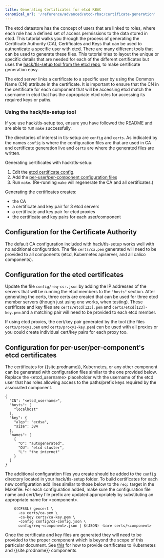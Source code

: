 ```yaml
---
title: Generating Certificates for etcd RBAC
canonical_url: '/reference/advanced/etcd-rbac/certificate-generation'
---
```


The etcd datastore has the concept of users that are linked to roles, where
each role has a defined set of access permissions to the data stored in etcd.
This tutorial walks you through the process of generating the Certificate
Authority (CA), Certificates and Keys that can be used to authenticate a
specific user with etcd. There are many different tools that can be used to
generate these files. This tutorial tries to layout the unique or specific
details that are needed for each of the different certificates but uses the
[hack/tls-setup tool from the etcd repo](https://github.com/coreos/etcd/tree/master/hack/tls-setup),
to make certificate generation easy.

The etcd server links a certificate to a specific user by using the Common
Name (CN) attribute in the certificate. It is important to ensure that the CN
in the certificate for each component that will be accessing etcd match the
username in etcd that has the appropriate etcd roles for accessing its
required keys or paths.

### Using the hack/tls-setup tool

If you use hack/tls-setup too, ensure you have followed the README
and are able to run `make` successfully.

The directories of interest in tls-setup are `config` and `certs`.
As indicated by the names `config` is where the configuration files are that
are used in CA and certificate generation live and `certs` are where the
generated files are written.

Generating certificates with hack/tls-setup:
1. Edit the [etcd certificate config](#configuration-for-the-etcd-certificates).
2. Add the
   [per-user/per-component configuration files](#configuration-for-per-userper-components-etcd-certificates)
3. Run `make`. (Re-running `make` will regenerate the CA and all certificates.)

Generating the certificates creates:
- the CA
- a certificate and key pair for 3 etcd servers
- a certificate and key pair for etcd proxies
- the certificate and key pairs for each user/component

## Configuration for the Certificate Authority

The default CA configuration included with hack/tls-setup works well with no
additional configuration. The file `certs/ca.pem` generated will need to be
provided to all components (etcd, Kubernetes apiserver, and all calico
components).

## Configuration for the etcd certificates

Update the file `config/req-csr.json` by adding the IP addresses of the
servers that will be running the etcd members to the `"hosts"`
section. After generating the certs, three certs are created that can be
used for three etcd member servers (though just using one works, when testing).
These certificate and key files are `certs/etcd[123].pem` and
`certs/etcd[123]-key.pem` and a matching pair will need to be provided to
each etcd member.

If using etcd proxies, the cert/key pair generated by the tool
(the files `certs/proxy1.pem` and `certs/proxy1-key.pem`) can be used with all
proxies or you could create individual cert/key pairs for each proxy too.

## Configuration for per-user/per-component's etcd certificates

The certificates for {{site.prodname}}, Kubernetes, or any other component can be
generated with configuration files similar to the one provided below.
Replace the &lt;etcd_username&gt; placeholder with the username of the etcd user
that has roles allowing access to the paths/prefix keys required by the
associated component.

```
{ 
  "CN": "<etcd_username>",
  "hosts": [
    "localhost"
  ],
  "key": {
    "algo": "ecdsa",           
    "size": 384                
  },  
  "names": [
    { 
      "O": "autogenerated",    
      "OU": "etcd cluster",
      "L": "the internet"
    } 
  ]   
}
```

The additional configuration files you create should be added to the `config`
directory located in your hack/tls-setup folder. To build certificates for
each new configuration add lines similar to those below to
the `req:` target in the Makefile. For each configuration added, make sure the
configuration file name and cert/key file prefix are updated appropriately by
substituting an appropriate name for &lt;component&gt;.

```
    $(CFSSL) gencert \
      -ca certs/ca.pem \
      -ca-key certs/ca-key.pem \
      -config config/ca-config.json \
      config/req-<component>.json | $(JSON) -bare certs/<component>
```

Once the certificate and key files are generated they will need to be provided
to the proper component which is beyond the scope of this particular document.
See [this](kubernetes) for how to provide certificates to Kubernetes and {{site.prodname}}
components.


